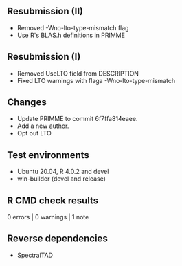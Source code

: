 ## Resubmission (II)

* Removed -Wno-lto-type-mismatch flag
* Use R's BLAS.h definitions in PRIMME

## Resubmission (I)

* Removed UseLTO field from DESCRIPTION
* Fixed LTO warnings with flaga -Wno-lto-type-mismatch

## Changes

* Update PRIMME to commit 6f7ffa814eaee.
* Add a new author.
* Opt out LTO

## Test environments
* Ubuntu 20.04, R 4.0.2 and devel
* win-builder (devel and release)

## R CMD check results

0 errors | 0 warnings | 1 note

## Reverse dependencies

* SpectralTAD

